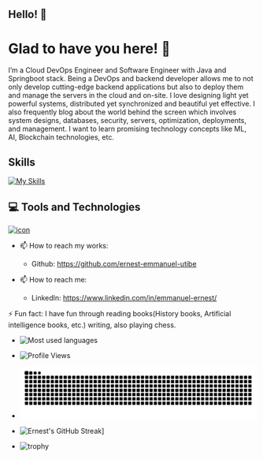  ## Hello! 👋

# Glad to have you here! 🧍

I’m a Cloud DevOps Engineer and Software Engineer with Java and Springboot stack. Being a DevOps and backend developer allows me to not only develop cutting-edge backend applications but also to deploy them and manage the servers in the cloud and on-site. 
I love designing light yet powerful systems, distributed yet synchronized and beautiful yet effective. I also frequently blog about the world behind the screen which involves system designs, databases, security, servers, optimization, deployments, and management. I want to learn promising technology concepts like ML, AI, Blockchain technologies, etc.

## Skills

 [![My Skills](https://skillicons.dev/icons?i=java,postman,mysql,python,postgres)](https://skillicons.dev)
 

## 💻 Tools and Technologies

[![icon](https://skillicons.dev/icons?i=react,mysql,aws,git,github,python,html,css,bootstrap,postgres,terraform,kubernetes,ansible)](https://skillicons.dev)



- 📫 How to reach my works: 
  - Github: https://github.com/ernest-emmanuel-utibe
 
- 📫 How to reach me: 
  - LinkedIn: https://www.linkedin.com/in/emmanuel-ernest/


⚡ Fun fact: I have fun through reading books(History books, Artificial intelligence books, etc.) writing, also playing chess.


 - ![Most used languages](https://github-readme-stats.vercel.app/api/top-langs/?username=ernest-emmanuel-utibe)

 
 - ![Profile Views](https://komarev.com/ghpvc/?username=ernest-emmanuel-utibe&color=brightgreen&style=flat-square)

 - ![me](https://raw.githubusercontent.com/shahradelahi/shahradelahi/output/github-contribution-grid-snake-dark.svg#gh-dark-mode-only)


 - ![Ernest's GitHub Streak](https://github-readme-streak-stats.herokuapp.com?user=Ernest-O&theme=cobalt&date_format=j%20M%5B%20Y%5D&background=000000&border=7536B2&stroke=9243DD&ring=89502D&fire=FF9554&currStreakNum=D280FF&sideNums=BC52FF&currStreakLabel=64EAE2&sideLabels=48A8A2&dates=A42EE5)]


 - ![trophy](https://github-profile-trophy.vercel.app/?username=ernest-emmanuel-utibe&theme=nord)
